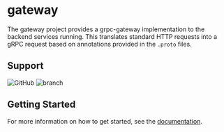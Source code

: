 # gateway

The gateway project provides a grpc-gateway implementation to the backend services running.
This translates standard HTTP requests into a gRPC request based on annotations provided in the `.proto` files.

## Support

![GitHub](https://img.shields.io/github/license/deps-cloud/gateway.svg)
![branch](https://github.com/deps-cloud/gateway/workflows/branch/badge.svg?branch=main)

## Getting Started

For more information on how to get started, see the [documentation](https://deps.cloud/docs/).
